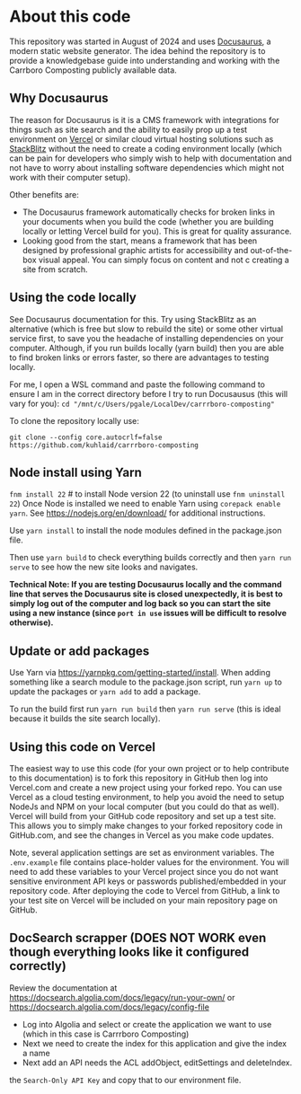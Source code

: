 # About this code

This repository was started in August of 2024 and uses [Docusaurus](https://docusaurus.io), a modern static website generator. The idea behind the repository is to provide a knowledgebase guide into understanding and working with the Carrboro Composting publicly available data.

## Why Docusaurus

The reason for Docusaurus is it is a CMS framework with integrations for things such as site search and the ability to easily prop up a test environment on [Vercel](https://vercel.com) or similar cloud virtual hosting solutions such as [StackBlitz](https://stackblitz.com/) without the need to create a coding environment locally (which can be pain for developers who simply wish to help with documentation and not have to worry about installing software dependencies which might not work with their computer setup).

Other benefits are:

- The Docusaurus framework automatically checks for broken links in your documents when you build the code (whether you are building locally or letting Vercel build for you). This is great for quality assurance.
- Looking good from the start, means a framework that has been designed by professional graphic artists for accessibility and out-of-the-box visual appeal. You can simply focus on content and not c creating a site from scratch.

## Using the code locally

See Docusaurus documentation for this. Try using StackBlitz as an alternative (which is free but slow to rebuild the site) or some other virtual service first, to save you the headache of installing dependencies on your computer. Although, if you run builds locally (yarn build) then you are able to find broken links or errors faster, so there are advantages to testing locally.

For me, I open a WSL command and paste the following command to ensure I am in the correct directory before I try to run Docusausus (this will vary for you):
`cd "/mnt/c/Users/pgale/LocalDev/carrrboro-composting"`

To clone the repository locally use:

`git clone --config core.autocrlf=false https://github.com/kuhlaid/carrrboro-composting`

## Node install using Yarn

`fnm install 22` # to install Node version 22 (to uninstall use `fnm uninstall 22`)
Once Node is installed we need to enable Yarn using `corepack enable yarn`. See https://nodejs.org/en/download/ for additional instructions.

Use `yarn install` to install the node modules defined in the package.json file.

Then use `yarn build` to check everything builds correctly and then `yarn run serve` to see how the new site looks and navigates.

**Technical Note: If you are testing Docusaurus locally and the command line that serves the Docusaurus site is closed unexpectedly, it is best to simply log out of the computer and log back so you can start the site using a new instance (since `port in use` issues will be difficult to resolve otherwise).**

## Update or add packages

Use Yarn via https://yarnpkg.com/getting-started/install. When adding something like a search module to the package.json script, run `yarn up` to update the packages or `yarn add` to add a package.

To run the build first run `yarn run build` then `yarn run serve` (this is ideal because it builds the site search locally).

## Using this code on Vercel

The easiest way to use this code (for your own project or to help contribute to this documentation) is to fork this repository in GitHub then log into Vercel.com and create a new project using your forked repo. You can use Vercel as a cloud testing environment, to help you avoid the need to setup NodeJs and NPM on your local computer (but you could do that as well). Vercel will build from your GitHub code repository and set up a test site. This allows you to simply make changes to your forked repository code in GitHub.com, and see the changes in Vercel as you make code updates. 

Note, several application settings are set as environment variables. The `.env.example` file contains place-holder values for the environment. You will need to add these variables to your Vercel project since you do not want sensitive environment API keys or passwords published/embedded in your repository code. After deploying the code to Vercel from GitHub, a link to your test site on Vercel will be included on your main repository page on GitHub.

## DocSearch scrapper (DOES NOT WORK even though everything looks like it configured correctly)

Review the documentation at https://docsearch.algolia.com/docs/legacy/run-your-own/ or https://docsearch.algolia.com/docs/legacy/config-file

- Log into Algolia and select or create the application we want to use (which in this case is Carrrboro Composting)
- Next we need to create the index for this application and give the index a name
- Next add an API needs the ACL addObject, editSettings and deleteIndex.

the `Search-Only API Key` and copy that to our environment file.
